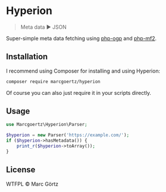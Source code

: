 # Hyperion

> Meta data :arrow_forward: JSON

Super-simple meta data fetching using [php-ogp](https://github.com/mapkyca/php-ogp) and [php-mf2](https://github.com/microformats/php-mf2).

## Installation

I recommend using Composer for installing and using Hyperion:

```bash
composer require marcgoertz/hyperion
```

Of course you can also just require it in your scripts directly.

## Usage

```php
use Marcgoertz\Hyperion\Parser;

$hyperion = new Parser('https://example.com/');
if ($hyperion->hasMetadata()) {
    print_r($hyperion->toArray());
}
```

## License

WTFPL © Marc Görtz
